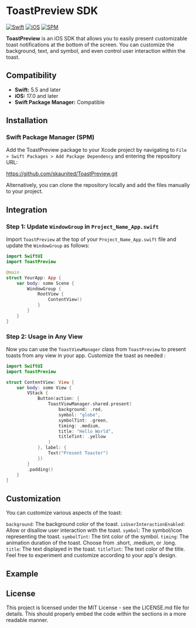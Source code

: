 # ToastPreview SDK

[![Swift](https://img.shields.io/badge/Swift-5.5-orange.svg)](https://swift.org)
[![iOS](https://img.shields.io/badge/iOS-17.0%2B-blue.svg)](https://developer.apple.com/ios/)
[![SPM](https://img.shields.io/badge/SPM-Compatible-brightgreen.svg)](https://swift.org/package-manager/)



**ToastPreview** is an iOS SDK that allows you to easily present customizable toast notifications at the bottom of the screen. You can customize the background, text, and symbol, and even control user interaction within the toast.

## Compatibility

- **Swift:** 5.5 and later
- **iOS:** 17.0 and later
- **Swift Package Manager:** Compatible

## Installation

### Swift Package Manager (SPM)

Add the ToastPreview package to your Xcode project by navigating to `File > Swift Packages > Add Package Dependency` and entering the repository URL:

https://github.com/skaunited/ToastPreview.git


Alternatively, you can clone the repository locally and add the files manually to your project.

## Integration

### Step 1: Update `WindowGroup` in `Project_Name_App.swift`

Import `ToastPreview` at the top of your `Project_Name_App.swift` file and update the `WindowGroup` as follows:

```swift
import SwiftUI
import ToastPreview

@main
struct YourApp: App {
    var body: some Scene {
        WindowGroup {
            RootView {
                ContentView()
            }
        }
    }
}
```

### Step 2: Usage in Any View
Now you can use the `ToastViewManager` class from `ToastPreview` to present toasts from any view in your app. Customize the toast as needed :

```swift
import SwiftUI
import ToastPreview

struct ContentView: View {
	var body: some View {
		VStack {
			Button(action: {
				ToastViewManager.shared.present(
					background: .red,
					symbol: "globe",
					symbolTint: .green,
					timing: .medium,
					title: "Hello World",
					titleTint: .yellow
				)
			}, label: {
				Text("Present Toaster")
			})
		}
		.padding()
	}
}
```

## Customization

You can customize various aspects of the toast:

`background`: The background color of the toast.
`isUserInteractionEnabled`: Allow or disallow user interaction with the toast.
`symbol`: The symbol/icon representing the toast.
`symbolTint`: The tint color of the symbol.
`timing`: The animation duration of the toast. Choose from .short, .medium, or .long.
`title`: The text displayed in the toast.
`titleTint`: The text color of the title.
Feel free to experiment and customize according to your app's design.

## Example
<!-- Add a GIF or video demonstrating the usage of ToastPreview in your app -->

## License
This project is licensed under the MIT License - see the LICENSE.md file for details.
This should properly embed the code within the sections in a more readable manner.


